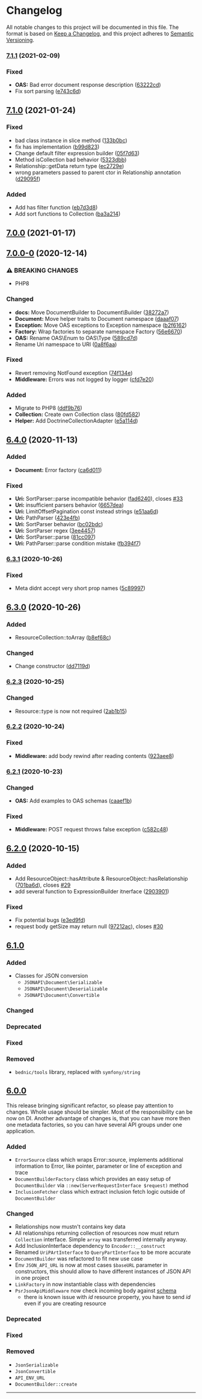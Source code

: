 # Changelog

All notable changes to this project will be documented in this file.
The format is based on [Keep a Changelog](https://keepachangelog.com/en/1.0.0/),
and this project adheres to [Semantic Versioning](https://semver.org/spec/v2.0.0.html).

### [7.1.1](https://gitlab.com/bednic/json-api/compare/7.1.0...7.1.1) (2021-02-09)


### Fixed

* **OAS:** Bad error document response description ([63222cd](https://gitlab.com/bednic/json-api/commit/63222cd4d43adbb04036bfe7456b22c1efc8741b))
* Fix sort parsing ([e743c6d](https://gitlab.com/bednic/json-api/commit/e743c6d17b7c0d16ffd5f967b8b3756315806b99))

## [7.1.0](https://gitlab.com/bednic/json-api/compare/7.0.0...7.1.0) (2021-01-24)


### Fixed

* bad class instance in slice method ([133b0bc](https://gitlab.com/bednic/json-api/commit/133b0bc34969b8f4f3bfdcfa023869ca50a1639e))
* fix has implementation ([b99d823](https://gitlab.com/bednic/json-api/commit/b99d823c83b51ed316630dd13d1105d021fff63b))
* Change default filter expression builder ([05f7d63](https://gitlab.com/bednic/json-api/commit/05f7d63f9149eb6d68903cc1a9deaac5b21ba89e))
* Method isCollection bad behavior ([5323dbb](https://gitlab.com/bednic/json-api/commit/5323dbb48b5792c40f3575870b889643332f869e))
* Relationship::getData return type ([ec2729e](https://gitlab.com/bednic/json-api/commit/ec2729e3d717a6a9a2837f43f2168bd9d3f06b1a))
* wrong parameters passed to parent ctor in Relationship annotation ([d29095f](https://gitlab.com/bednic/json-api/commit/d29095f87e068a3e35abae6c009213b8d13b0aef))


### Added

* Add has filter function ([eb7d3d8](https://gitlab.com/bednic/json-api/commit/eb7d3d823968e6524b223ade287fc8965597f4dd))
* Add sort functions to Collection ([ba3a214](https://gitlab.com/bednic/json-api/commit/ba3a2140354efec439ac6a94f374328308360c70))

## [7.0.0](https://gitlab.com/bednic/json-api/compare/7.0.0-0...7.0.0) (2021-01-17)

## [7.0.0-0](https://gitlab.com/bednic/json-api/compare/6.4.0...7.0.0-0) (2020-12-14)


### ⚠ BREAKING CHANGES

* PHP8

### Changed

* **docs:** Move DocumentBuilder to Document\Builder ([38272a7](https://gitlab.com/bednic/json-api/commit/38272a7764a689feeabe919b2e8ba6a197603c25))
* **Document:** Move helper traits to Document namespace ([daaaf07](https://gitlab.com/bednic/json-api/commit/daaaf073988ed4299c146fa78e5557c2d0061eb4))
* **Exception:** Move OAS exceptions to Exception namespace ([b2f6162](https://gitlab.com/bednic/json-api/commit/b2f6162d26b25269f4960a272278f0ea9714d891))
* **Factory:** Wrap factories to separate namespace Factory ([56e6670](https://gitlab.com/bednic/json-api/commit/56e6670cc13106dbf2ca00af89ef6f5b30de7d6e))
* **OAS:** Rename OAS\Enum to OAS\Type ([589cd7d](https://gitlab.com/bednic/json-api/commit/589cd7d5506c7ea72e7f394d0e39e8d55a37b77f))
* Rename Uri namespace to URI ([0a8f6aa](https://gitlab.com/bednic/json-api/commit/0a8f6aa6064525fb6fefd6455ced31a90c537344))


### Fixed

* Revert removing NotFound exception ([74f134e](https://gitlab.com/bednic/json-api/commit/74f134e8ff1a4f8ec2959d1dbdee634cb9dd07f6))
* **Middleware:** Errors was not logged by logger ([cfd7e20](https://gitlab.com/bednic/json-api/commit/cfd7e200018d673833778907e9a9c77cc951f7d4))


### Added

* Migrate to PHP8 ([ddf9b76](https://gitlab.com/bednic/json-api/commit/ddf9b7670d446ed08a75a0542867682a5d85bf8d))
* **Collection:** Create own Collection class ([80fd582](https://gitlab.com/bednic/json-api/commit/80fd582b4fc570825d53ac635c9c3eb41175032c))
* **Helper:** Add DoctrineCollectionAdapter ([e5a114d](https://gitlab.com/bednic/json-api/commit/e5a114d8611ad2344de29ed177cc930487c8de02))

## [6.4.0](https://gitlab.com/bednic/json-api/compare/6.3.1...6.4.0) (2020-11-13)


### Added

* **Document:** Error factory ([ca6d011](https://gitlab.com/bednic/json-api/commit/ca6d01119edc8ae6744116c38901d4c130c9c9be))


### Fixed

* **Uri:** SortParser::parse incompatible behavior ([fad6240](https://gitlab.com/bednic/json-api/commit/fad6240842001bcb5d96bd200dd84229be57627b)), closes [#33](https://gitlab.com/bednic/json-api/issues/33)
* **Uri:** insufficient parsers behavior ([6657dea](https://gitlab.com/bednic/json-api/commit/6657deacd5479848246a5f0366a492bf054c66aa))
* **Uri:** LimitOffsetPagination const instead strings ([e51aa6d](https://gitlab.com/bednic/json-api/commit/e51aa6df21be4d4df15327f60f85ddcb8b7f4acc))
* **Uri:** PathParser ([423e4fb](https://gitlab.com/bednic/json-api/commit/423e4fbb207c749550e6f930848fd2def32be7df))
* **Uri:** SortParser behavior ([bc02bdc](https://gitlab.com/bednic/json-api/commit/bc02bdce445f26aee46d70e5455ae6b8bdbe9021))
* **Uri:** SortParser regex ([3ee4457](https://gitlab.com/bednic/json-api/commit/3ee44570e0ce0e7034b5694be3b8445332306e8a))
* **Uri:** SortParser::parse ([81cc097](https://gitlab.com/bednic/json-api/commit/81cc0978f814522f2234586be59e1f16e9e8d30b))
* **Uri:** PathParser::parse condition mistake ([fb394f7](https://gitlab.com/bednic/json-api/commit/fb394f791399b30445695e20a60dc4894359eed0))

### [6.3.1](https://gitlab.com/bednic/json-api/compare/6.3.0...6.3.1) (2020-10-26)


### Fixed

* Meta didnt accept very short prop names ([5c89997](https://gitlab.com/bednic/json-api/commit/5c899979c6d04e44af47b77d00b05f4e64e2f539))

## [6.3.0](https://gitlab.com/bednic/json-api/compare/6.2.3...6.3.0) (2020-10-26)


### Added

* ResourceCollection::toArray ([b8ef68c](https://gitlab.com/bednic/json-api/commit/b8ef68c52c2509a2a37524932eec2b3bcbe3f805))


### Changed

* Change constructor ([dd7119d](https://gitlab.com/bednic/json-api/commit/dd7119df06c76aa1246187ff19705eaf23f11a25))

### [6.2.3](https://gitlab.com/bednic/json-api/compare/6.2.2...6.2.3) (2020-10-25)


### Changed

* Resource::type is now not required ([2ab1b15](https://gitlab.com/bednic/json-api/commit/2ab1b1554f11155aefa9703df91736ac726e25a1))

### [6.2.2](https://gitlab.com/bednic/json-api/compare/6.2.1...6.2.2) (2020-10-24)


### Fixed

* **Middleware:** add body rewind after reading contents ([923aee8](https://gitlab.com/bednic/json-api/commit/923aee80ddbbbada1d24c94c8d510f291f6fb9ef))

### [6.2.1](https://gitlab.com/bednic/json-api/compare/6.2.0...6.2.1) (2020-10-23)


### Changed

* **OAS:** Add examples to OAS <parameters> schemas ([caaef1b](https://gitlab.com/bednic/json-api/commit/caaef1bba506ce0762b48ea79a510c98036614c0))


### Fixed

* **Middleware:** POST request throws false exception ([c582c48](https://gitlab.com/bednic/json-api/commit/c582c48ccc4a86cdda4a90f91519f4a50b48e98d))

## [6.2.0](https://gitlab.com/bednic/json-api/compare/6.1.0...6.2.0) (2020-10-15)


### Added

* Add ResourceObject::hasAttribute & ResourceObject::hasRelationship ([701ba6d](https://gitlab.com/bednic/json-api/commit/701ba6d9a9cd7f9d22fa4fe532d464146b123905)), closes [#29](https://gitlab.com/bednic/json-api/issues/29)
* add several function to ExpressionBuilder itnerface ([2903901](https://gitlab.com/bednic/json-api/commit/290390177081dcd604d89dd7ca6b3f7d2150120f))


### Fixed

* Fix potential bugs ([e3ed9fd](https://gitlab.com/bednic/json-api/commit/e3ed9fd0a488cddc0b1d1e8e127d3abd6422e29c))
* request body getSize may return null ([97212ac](https://gitlab.com/bednic/json-api/commit/97212ac2ba5b08c87ceafac8c3be12bab14c7a83)), closes [#30](https://gitlab.com/bednic/json-api/issues/30)

## [6.1.0]

### Added
* Classes for JSON conversion
    * `JSONAPI\Document\Serializable`
    * `JSONAPI\Document\Deserializable`
    * `JSONAPI\Document\Convertible`

### Changed

### Deprecated

### Fixed

### Removed
* `bednic/tools` library, replaced with `symfony/string`


## [6.0.0]
This release bringing significant refactor, so please pay attention to changes. Whole usage should be simpler.
Most of the responsibility can be now on DI. Another advantage of changes is, that you can have more then one
metadata factories, so you can have several API groups under one application.

### Added
* `ErrorSource` class which wraps Error::source, implements additional information to Error,
like pointer, parameter or line of exception and trace
* `DocumentBuilderFactory` class which provides an easy setup of `DocumentBuilder`
via `::new(ServerRequestInterface $request)` method
* `InclusionFetcher` class which extract inclusion fetch logic outside of `DocumentBuilder`

### Changed
* Relationships now mustn't contains key data
* All relationships returning collection of resources now must return `Collection` interface.
Simple `array` was transferred internally anyway.
* Add InclusionInterface dependency to `Encoder::__construct`
* Renamed `UriPArtInterface` to `QueryPartInterface` to be more accurate
* `DocumentBuilder` was refactored to fit new use case
* Env `JSON_API_URL` is now at most cases `$baseURL` parameter in constructors, this should allow to
have different instances of JSON API in one project
* `LinkFactory` in now instantiable class with dependencies
* `PsrJsonApiMiddleware` now check incoming body against [schema](http://json-schema.org/draft-06/schema#)
    * there is known issue with *id* resource property, you have to send *id* even if you are creating resource

### Deprecated

### Fixed

### Removed
* `JsonSerializable`
* `JsonConvertible`
* `API_ENV_URL`
* `DocumentBuilder::create`


---
[Unreleased]: https://gitlab.com/bednic/json-api/compare/6.1.0...6.x
[6.1.0]: https://gitlab.com/bednic/json-api/compare/6.0.0...6.1.0
[6.0.0]: https://gitlab.com/bednic/json-api/compare/5.1.7...6.0.0
